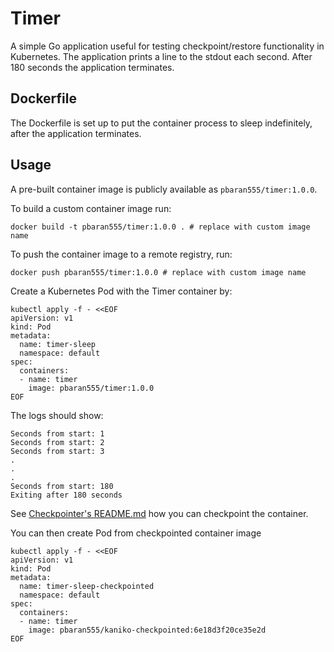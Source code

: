 # Timer
A simple Go application useful for testing checkpoint/restore functionality in Kubernetes. The application prints
a line to the stdout each second. After 180 seconds the application terminates.

## Dockerfile
The Dockerfile is set up to put the container process to sleep indefinitely, after the application terminates.

## Usage
A pre-built container image is publicly available as `pbaran555/timer:1.0.0`.

To build a custom container image run:
```shell
docker build -t pbaran555/timer:1.0.0 . # replace with custom image name
```

To push the container image to a remote registry, run:
```shell
docker push pbaran555/timer:1.0.0 # replace with custom image name
```

Create a Kubernetes Pod with the Timer container by:
```shell
kubectl apply -f - <<EOF
apiVersion: v1
kind: Pod
metadata:
  name: timer-sleep
  namespace: default
spec:
  containers:
  - name: timer
    image: pbaran555/timer:1.0.0
EOF
```

The logs should show:
```
Seconds from start: 1
Seconds from start: 2
Seconds from start: 3
.
.
.
Seconds from start: 180
Exiting after 180 seconds
```

See [Checkpointer's README.md](checkpointer/README.md) how you can checkpoint the container.

You can then create Pod from checkpointed container image
```shell
kubectl apply -f - <<EOF
apiVersion: v1
kind: Pod
metadata:
  name: timer-sleep-checkpointed
  namespace: default
spec:
  containers:
  - name: timer
    image: pbaran555/kaniko-checkpointed:6e18d3f20ce35e2d
EOF
```